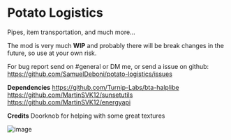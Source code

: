 # Potato Logistics

Pipes, item transportation, and much more...

The mod is very much **WIP** and probably there will be break changes in the future, so use at your own risk.

For bug report send on #general or DM me, or send a issue on github: https://github.com/SamuelDeboni/potato-logistics/issues

**Dependencies**
https://github.com/Turnip-Labs/bta-halplibe
https://github.com/MartinSVK12/sunsetutils
https://github.com/MartinSVK12/energyapi

**Credits**
Doorknob for helping with some great textures

![image](https://github.com/SamuelDeboni/potato-logistics/assets/23066049/10b80702-d281-4141-aff5-3c7e440e81a1)
